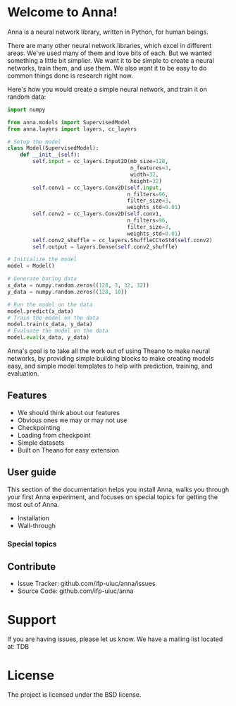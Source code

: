 # Welcome to Anna!

Anna is a neural network library, written in Python, for human beings.

There are many other neural network libraries, which excel in different areas. We've used many of them and love bits of each. But we wanted something a little bit simplier. We want it to be simple to create a neural networks, train them, and use them. We also want it to be easy to do common things done is research right now.

Here's how you would create a simple neural network, and train it on random data:

``` python
import numpy

from anna.models import SupervisedModel
from anna.layers import layers, cc_layers

# Setup the model
class Model(SupervisedModel):
    def __init__(self):
        self.input = cc_layers.Input2D(mb_size=128,
                                       n_features=3,
                                       width=32,
                                       height=32)
        self.conv1 = cc_layers.Conv2D(self.input,
                                      n_filters=96,
                                      filter_size=3,
                                      weights_std=0.01)
        self.conv2 = cc_layers.Conv2D(self.conv1,
                                      n_filters=96,
                                      filter_size=3,
                                      weights_std=0.01)
        self.conv2_shuffle = cc_layers.ShuffleCCtoStd(self.conv2)
        self.output = layers.Dense(self.conv2_shuffle)

# Initialize the model
model = Model()

# Generate boring data
x_data = numpy.random.zeros((128, 3, 32, 32))
y_data = numpy.random.zeros((128, 10))

# Run the model on the data
model.predict(x_data)
# Train the model on the data
model.train(x_data, y_data)
# Evaluate the model on the data
model.eval(x_data, y_data)
```

Anna's goal is to take all the work out of using Theano to make neural networks, by providing simple building blocks to make creating models easy, and simple model templates to help with prediction, training, and evaluation.

## Features

+ We should think about our features
+ Obvious ones we may or may not use
+ Checkpointing
+ Loading from checkpoint
+ Simple datasets
+ Built on Theano for easy extension

## User guide
This section of the documentation helps you install Anna, walks you through your first Anna experiment, and focuses on special topics for getting the most out of Anna.

+ Installation
+ Wall-through
### Special topics

## Contribute

+ Issue Tracker: github.com/ifp-uiuc/anna/issues
+ Source Code: github.com/ifp-uiuc/anna

# Support

If you are having issues, please let us know.
We have a mailing list located at: TDB

# License

The project is licensed under the BSD license.
